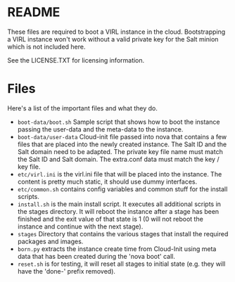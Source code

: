 # README
These files are required to boot a VIRL instance in the cloud. Bootstrapping a VIRL instance won't work without a valid private key for the Salt minion which is not included here.

See the LICENSE.TXT for licensing information.

# Files
Here's a list of the important files and what they do.

* `boot-data/boot.sh` Sample script that shows how to boot the instance passing the user-data and the meta-data to the instance.
* `boot-data/user-data` Cloud-init file passed into nova that contains a few files that are placed into the newly created instance. The Salt ID and the Salt domain need to be adapted. The private key file name must match the Salt ID and Salt domain. The extra.conf data must match the key / key file.
* `etc/virl.ini` is the virl.ini file that will be placed into the instance. The content is pretty much static, it should use dummy interfaces.
* `etc/common.sh` contains config variables and common stuff for the install scripts.
* `install.sh` is the main install script. It executes all additional scripts in the stages directory. It will reboot the instance after a stage has been finished and the exit value of that state is 1 (0 will not reboot the instance and continue with the next stage).
* `stages` Directory that contains the various stages that install the required packages and images.
* `born.py` extracts the instance create time from Cloud-Init using meta data that has been created during the 'nova boot' call.
* `reset.sh` is for testing, it will reset all stages to initial state (e.g. they will have the 'done-' prefix removed).
